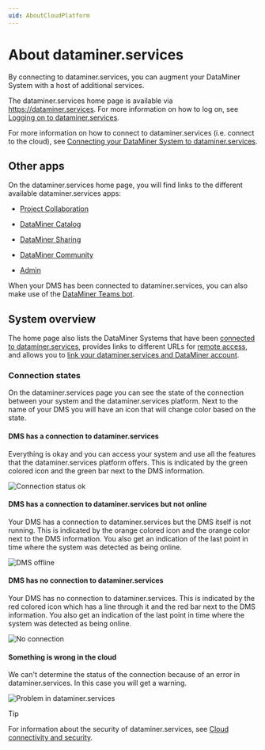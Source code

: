 ```yaml
---
uid: AboutCloudPlatform
---
```


# About dataminer.services

By connecting to dataminer.services, you can augment your DataMiner System with a host of additional services.

The dataminer.services home page is available via <https://dataminer.services>. For more information on how to log on, see [Logging on to dataminer.services](xref:Logging_on_to_the_DataMiner_Cloud_Platform).

For more information on how to connect to dataminer.services (i.e. connect to the cloud), see [Connecting your DataMiner System to dataminer.services](xref:Connecting_your_DataMiner_System_to_the_cloud).

## Other apps

On the dataminer.services home page, you will find links to the different available dataminer.services apps:

- [Project Collaboration](xref:Collaboration)

- [DataMiner Catalog](xref:About_the_Catalog_module)

- [DataMiner Sharing](xref:Sharing)

- [DataMiner Community](xref:Community)

- [Admin](xref:CloudAdminApp)

When your DMS has been connected to dataminer.services, you can also make use of the [DataMiner Teams bot](xref:DataMiner_Teams_bot).

## System overview

The home page also lists the DataMiner Systems that have been [connected to dataminer.services](xref:Connecting_your_DataMiner_System_to_the_cloud), provides links to different URLs for [remote access](xref:Cloud_Remote_Access), and allows you to [link your dataminer.services and DataMiner account](xref:Linking_your_DataMiner_and_DCP_account).

### Connection states

On the dataminer.services page you can see the state of the connection between your system and the dataminer.services platform. Next to the name of your DMS you will have an icon that will change color based on the state.

#### DMS has a connection to dataminer.services

Everything is okay and you can access your system and use all the features that the dataminer.services platform offers. This is indicated by the green colored icon and the green bar next to the DMS information.

![Connection status ok](~/user-guide/images/DMS_status_overview_ok.png)

#### DMS has a connection to dataminer.services but not online

Your DMS has a connection to dataminer.services but the DMS itself is not running. This is indicated by the orange colored icon and the orange color next to the DMS information. You also get an indication of the last point in time where the system was detected as being online.

![DMS offline](~/user-guide/images/DMS_status_overview_dms_offline.png)

#### DMS has no connection to dataminer.services

Your DMS has no connection to dataminer.services. This is indicated by the red colored icon which has a line through it and the red bar next to the DMS information. You also get an indication of the last point in time where the system was detected as being online.

![No connection](~/user-guide/images/DMS_status_overview_no_connection.png)

#### Something is wrong in the cloud

We can't determine the status of the connection because of an error in dataminer.services. In this case you will get a warning.

![Problem in dataminer.services](~/user-guide/images/DMS_status_overview_cloud_error.png)

> [!TIP]
> For information about the security of dataminer.services, see [Cloud connectivity and security](xref:Cloud_connectivity_and_security).
